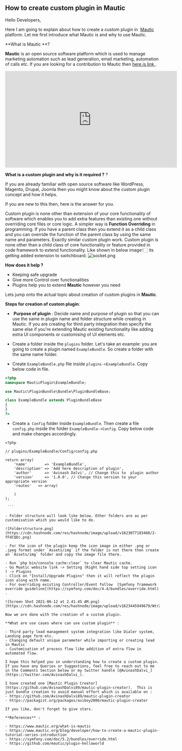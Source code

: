 ## How to create custom plugin in Mautic

Hello Developers,

Here I am going to explain about how to create a custom plugin in  [Mautic](https://www.mautic.org/) platform. Let me first introduce what Mautic is and why to use Mautic. 

**What is Mautic **? 

**Mautic** is an open source software platform which is used to manage marketing automation such as lead generation, email marketing, automation of calls etc. If you are looking for a contribution to Mautic then [here is link ](https://github.com/mautic/mautic).

<iframe width="560" height="315" src="https://www.youtube.com/embed/yKgaIoElsWU" title="YouTube video player" frameborder="0" allow="accelerometer; autoplay; clipboard-write; encrypted-media; gyroscope; picture-in-picture" allowfullscreen></iframe>


**What is a custom plugin and why is it required ?** ? 

If you are already familiar with open source software like WordPress, Magento, Drupal, Joomla then you might know about the custom plugin concept and how it helps. 

If you are new to this then, here is the answer for you. 

Custom plugin is none other than extension of your core functionality of software which enables you to add extra features than existing one without overriding core files or core logic. A simpler way is **Function Overriding** in programming. If you have a parent class then you extend it as a child class and you can override the function of the parent class by using the same name and parameters. Exactly similar custom plugin work. Custom plugin is none other than a child class of core functionality or feature provided in code framework to extend functionality. Like shown in below image👇🏻 its getting added extension to switchboard.
![socket.png](https://cdn.hashnode.com/res/hashnode/image/upload/v1623447630165/VnG0zYcyD.png)

**How does it help ?**

- Keeping safe upgrade
- Give more Control over functionalities
- Plugins help you to extend **Mautic** however you need

Lets jump onto the actual topic about creation of custom plugins in **Mautic**. 

**Steps for creation of custom plugin**:

-  **Purpose of plugin** : Decide name and purpose of plugin so that you can use the same in plugin name and folder structure while creating in Mautic. If you are creating for third party integration then specify the same else if you're extending Mautic existing functionality like adding extra UI components or customising of UI elements etc. 

- Create a folder inside the `plugins` folder. Let's take an example: you are going to create a plugin named `ExampleBundle`. So create a folder with the same name folder. 

- Create `ExampleBundle.php` file inside `plugins->ExampleBundle`. Copy below code in file. 

```php
<?php 
namespace MauticPlugin\ExampleBundle;

use Mautic\PluginBundle\Bundle\PluginBundleBase;

class ExampleBundle extends PluginBundleBase
{
}
?>
```
- Create a  `Config` folder inside `ExampleBundle`. Then create a file `config.php` inside the folder `ExampleBundle->Config`. Copy below code and make changes accordingly.

```
<?php

// plugins/ExampleBundle/Config/config.php

return array(
    'name'        => 'ExampleBundle',
    'description' => 'Add here description of plugin',
    'author'      => 'Avinash Dalvi', // Change this to  plugin author 
    'version'     => '1.0.0', // Change this version to your appropriate version
    'routes'   => array( 
    
    )
);

 ```

- Folder structure will look like below. Other folders are as per customisation which you would like to do. 

![Folderstructure.png](https://cdn.hashnode.com/res/hashnode/image/upload/v1623077183460/2-fFdCQDc.png)

- For the icon of the plugin keep the icon image in either .png or .jpeg format under `Assets/img` if the folder is not there then create an `Assets/img` folder and copy the image file there. 

- Run `php bin/console cache:clear` to clear Mautic cache. 
- Go Muatic website link -> Setting (Right hand side top setting icon ) -> Plugins 
- Click on "Install/Upgrade Plugins" then it will reflect the plugin icon along with name. 
- For overriding existing Controller/Event follow  [Symfony framework override guideline](https://symfony.com/doc/4.4/bundles/override.html) . 

![Screen Shot 2021-06-12 at 2.41.45 AM.png](https://cdn.hashnode.com/res/hashnode/image/upload/v1623445949679/WtrZEe3GK.png)

Now we are done with the creation of a custom plugin. 

**What are use cases where can use custom plugin** :

- Third party lead management system integration like Dialer system, Landing page form etc. 
- Changing default unique parameter while importing or creating lead in Mautic 
- Customisation of process flow like addition of extra flow in automated flow. 

I hope this helped you in understanding how to create a custom plugin. If you have any Queries or Suggestions, feel free to reach out to me in the Comments Section below or my twitter handle [@AvinashDalvi_](https://twitter.com/AvinashDalvi_).

I have created one [Mautic Plugin Creator](https://github.com/AvinashDalvi89/mautic-plugin-creator).  This is just bundle creation to avoid manual effort which is available on :
- https://github.com/AvinashDalvi89/mautic-plugin-creator
- https://packagist.org/packages/aviboy2006/mautic-plugin-creator

If you like, don't forget to give stars. 

**References** : 

- https://www.mautic.org/what-is-mautic
- https://www.mautic.org/blog/developer/how-to-create-a-mautic-plugin-tutorial-series-introduction
- https://symfony.com/doc/5.2/bundles/override.html
- https://github.com/mautic/plugin-helloworld